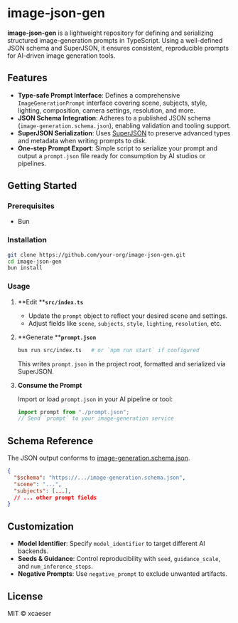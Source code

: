 # image-json-gen

**image-json-gen** is a lightweight repository for defining and serializing structured image-generation prompts in TypeScript. Using a well-defined JSON schema and SuperJSON, it ensures consistent, reproducible prompts for AI-driven image generation tools.

## Features

- **Type-safe Prompt Interface**: Defines a comprehensive `ImageGenerationPrompt` interface covering scene, subjects, style, lighting, composition, camera settings, resolution, and more.
- **JSON Schema Integration**: Adheres to a published JSON schema (`image-generation.schema.json`), enabling validation and tooling support.
- **SuperJSON Serialization**: Uses [SuperJSON](https://github.com/blitz-js/superjson) to preserve advanced types and metadata when writing prompts to disk.
- **One-step Prompt Export**: Simple script to serialize your prompt and output a `prompt.json` file ready for consumption by AI studios or pipelines.

## Getting Started

### Prerequisites

- Bun

### Installation

```bash
git clone https://github.com/your-org/image-json-gen.git
cd image-json-gen
bun install
```

### Usage

1. \*\*Edit \*\***`src/index.ts`**

   - Update the `prompt` object to reflect your desired scene and settings.
   - Adjust fields like `scene`, `subjects`, `style`, `lighting`, `resolution`, etc.

2. \*\*Generate \*\***`prompt.json`**

   ```bash
   bun run src/index.ts   # or `npm run start` if configured
   ```

   This writes `prompt.json` in the project root, formatted and serialized via SuperJSON.

3. **Consume the Prompt**

   Import or load `prompt.json` in your AI pipeline or tool:

   ```js
   import prompt from "./prompt.json";
   // Send `prompt` to your image-generation service
   ```

## Schema Reference

The JSON output conforms to [image-generation.schema.json](https://raw.githubusercontent.com/xcaeser/generation-schemas/main/schemas/v1.0.0/image-generation.schema.json).

```json
{
  "$schema": "https://.../image-generation.schema.json",
  "scene": "...",
  "subjects": [...],
  // ... other prompt fields
}
```

## Customization

- **Model Identifier**: Specify `model_identifier` to target different AI backends.
- **Seeds & Guidance**: Control reproducibility with `seed`, `guidance_scale`, and `num_inference_steps`.
- **Negative Prompts**: Use `negative_prompt` to exclude unwanted artifacts.

## License

MIT © xcaeser
